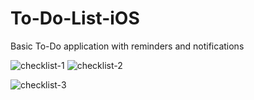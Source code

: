 # To-Do-List-iOS

Basic To-Do application with reminders and notifications

![checklist-1](http://i.imgur.com/GDQ8FA1l.png) ![checklist-2](http://i.imgur.com/WaSFG09l.png)

![checklist-3](http://i.imgur.com/iltWH0Dl.png)
